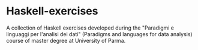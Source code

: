 # Haskell-exercises
A collection of Haskell exercises developed during the "Paradigmi e linguaggi per l'analisi dei dati" (Paradigms and languages ​​for data analysis) course of master degree at University of Parma.
